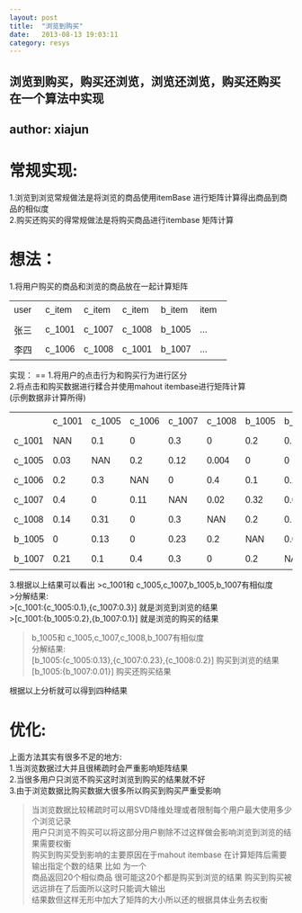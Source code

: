 ```yaml
---
layout: post
title:  "浏览到购买"
date:   2013-08-13 19:03:11
category: resys
---
```

浏览到购买，购买还浏览，浏览还浏览，购买还购买 在一个算法中实现
-
**author: xiajun**</br>
-
常规实现:</br>
==
1.浏览到浏览常规做法是将浏览的商品使用itemBase 进行矩阵计算得出商品到商品的相似度</br>
2.购买还购买的得常规做法是将购买商品进行itembase 矩阵计算</br>

想法：
==
1.将用户购买的商品和浏览的商品放在一起计算矩阵
<table style="border-collapse: collapse;font-family: sans-serif;">
<tr style="height:35px">
<td style="width:40px;">
user
</td>
<td style="width:40px;">
c_item
</td>
<td style="width:40px;">
c_item
</td>
<td style="width:40px;">
c_item
</td>
<td style="width:40px;">
b_item
</td>
<td style="width:40px;">
item
</td>
</tr>
<tr style="height:35px">
<td style="width:40px;">
张三
</td>
<td style="width:40px;">
c_1001
</td>
<td style="width:40px;">
c_1007
</td>
<td style="width:40px;">
c_1008
</td>
<td style="width:40px;">
b_1005
</td>
<td style="width:40px;">
...
</td>
</tr>
<tr style="height:35px">
<td style="width:40px;">
李四
</td>
<td style="width:40px;">
c_1006
</td>
<td style="width:40px;">
c_1008
</td>
<td style="width:40px;">
c_1001
</td>
<td style="width:40px;">
b_1007
</td>
<td style="width:40px;">
...
</td>
</tr>
</table>
实现：
==
1.将用户的点击行为和购买行为进行区分</br>
2.将点击和购买数据进行糅合并使用mahout itembase进行矩阵计算</br>
(示例数据非计算所得)
<table style="border-collapse: collapse;font-family: sans-serif;">
<tr style="height:35px">
<td style="width:40px;">
</td>
<td style="width:40px;">
c_1001
</td>
<td style="width:40px;">
c_1005
</td>
<td style="width:40px;">
c_1006
</td>
<td style="width:40px;">
c_1007
</td>
<td style="width:40px;">
c_1008
</td>
<td style="width:40px;">
b_1005
</td>
</td>
<td style="width:40px;">
b_1007
</td>
</tr>
<tr style="height:35px">
<td style="width:40px;">
c_1001
</td>
<td style="width:40px;">
NAN
</td>
<td style="width:40px;">
0.1
</td>
<td style="width:40px;">
0
</td>
<td style="width:40px;">
0.3
</td>
<td style="width:40px;">
0
</td>
<td style="width:40px;">
0.2
</td>
<td style="width:40px;">
0.1
</td>
</tr>
<tr style="height:35px">
<td style="width:40px;">
c_1005
</td>
<td style="width:40px;">
0.03
</td>
<td style="width:40px;">
NAN
</td>
<td style="width:40px;">
0.2
</td>
<td style="width:40px;">
0.12
</td>
<td style="width:40px;">
0.004
</td>
<td style="width:40px;">
0
</td>
<td style="width:40px;">
0
</td></tr>
<tr style="height:35px">
<td style="width:40px;">
c_1006
</td>
<td style="width:40px;">
0.2
</td>
<td style="width:40px;">
0.3
</td>
<td style="width:40px;">
NAN
</td>
<td style="width:40px;">
0
</td>
<td style="width:40px;">
0.4
</td>
<td style="width:40px;">
0.1
</td>
<td style="width:40px;">
0.23
</td></tr>
<tr style="height:35px">
<td style="width:40px;">
c_1007
</td>
<td style="width:40px;">
0.4
</td>
<td style="width:40px;">
0
</td>
<td style="width:40px;">
0.11
</td>
<td style="width:40px;">
NAN
</td>
<td style="width:40px;">
0.02
</td>
<td style="width:40px;">
0.32
</td>
<td style="width:40px;">
0.01
</td></tr>
<tr style="height:35px">
<td style="width:40px;">
c_1008
</td>
<td style="width:40px;">
0.14
</td>
<td style="width:40px;">
0.31
</td>
<td style="width:40px;">
0
</td>
<td style="width:40px;">
0.3
</td>
<td style="width:40px;">
NAN
</td>
<td style="width:40px;">
0.2
</td>
<td style="width:40px;">
0.15
</td></tr>
<tr style="height:35px">
<td style="width:40px;">
b_1005
</td>
<td style="width:40px;">
0
</td>
<td style="width:40px;">
0.13
</td>
<td style="width:40px;">
0
</td>
<td style="width:40px;">
0.23
</td>
<td style="width:40px;">
0.2
</td>
<td style="width:40px;">
NAN
</td>
<td style="width:40px;">
0.01
</td>
</tr>
<tr style="height:35px">
<td style="width:40px;">
b_1007
</td>
<td style="width:40px;">
0.21
</td>
<td style="width:40px;">
0.1
</td>
<td style="width:40px;">
0.4
</td>
<td style="width:40px;">
0.3
</td>
<td style="width:40px;">
0
</td>
<td style="width:40px;">
0.2
</td>
<td style="width:40px;">
NAN
</td>
</tr>
</table>
3.根据以上结果可以看出
>c_1001和 c_1005,c_1007,b_1005,b_1007有相似度</br>
>分解结果:</br>
>[c_1001:{c_1005:0.1},{c_1007:0.3}] 就是浏览到浏览的结果</br>
>[c_1001:{b_1005:0.2},{b_1007:0.1}] 就是浏览的购买的结果</br>

>b_1005和 c_1005,c_1007,c_1008,b_1007有相似度</br>
>分解结果:</br>
>[b_1005:{c_1005:0.13},{c_1007:0.23},{c_1008:0.2}] 购买到浏览的结果</br>
>[b_1005:{b_1007:0.01}] 购买还购买结果

根据以上分析就可以得到四种结果

优化:
==
上面方法其实有很多不足的地方:</br>
1.当浏览数据过大并且很稀疏时会严重影响矩阵结果</br>
2.当很多用户只浏览不购买这时浏览到购买的结果就不好</br>
3.由于浏览数据比购买数据大很多所以购买到购买严重受影响</br>
>当浏览数据比较稀疏时可以用SVD降维处理或者限制每个用户最大使用多少个浏览记录</br>
>用户只浏览不购买可以将这部分用户剔除不过这样做会影响浏览到浏览的结果需要权衡</br>
>购买到购买受到影响的主要原因在于mahout itembase 在计算矩阵后需要输出指定个数的结果 比如 为一个</br>
>商品返回20个相似商品 很可能这20个都是购买到浏览的结果 购买到购买被远远排在了后面所以这时只能调大输出</br>
>结果数但这样无形中加大了矩阵的大小所以还的根据具体业务去权衡</br>